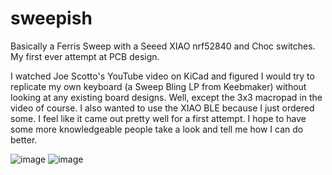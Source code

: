 # sweepish
Basically a Ferris Sweep with a Seeed XIAO nrf52840 and Choc switches. My first ever attempt at PCB design.

I watched Joe Scotto's YouTube video on KiCad and figured I would try to replicate my own keyboard (a Sweep Bling LP from Keebmaker) without looking at any existing board designs. Well, except the 3x3 macropad in the video of course.
I also wanted to use the XIAO BLE because I just ordered some.
I feel like it came out pretty well for a first attempt. I hope to have some more knowledgeable people take a look and tell me how I can do better.

![image](https://github.com/user-attachments/assets/d6e74ed9-0fa9-46b5-91cf-9a5845513098)
![image](https://github.com/user-attachments/assets/790afb2a-dbe9-4573-8fe4-834346ebee3d)
